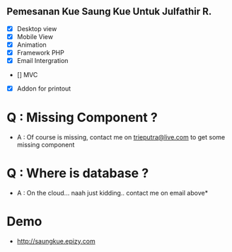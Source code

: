 ## Pemesanan Kue Saung Kue Untuk Julfathir R.
- [x] Desktop view       
- [x] Mobile View        
- [x] Animation          
- [x] Framework PHP     
- [x] Email Intergration 
- [] MVC 		     
- [x] Addon for printout 

# Q : Missing Component ?
* A : Of course is missing, contact me on trieputra@live.com to get some missing component

# Q : Where is database ?
* A	: On the cloud... naah just kidding.. contact me on email above*

# Demo
* http://saungkue.epizy.com
